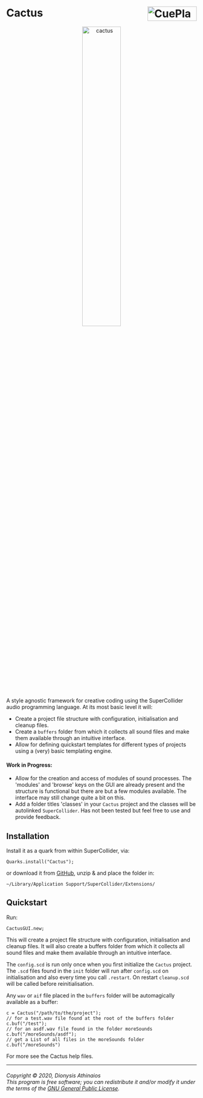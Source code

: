 # Cactus <a href="http://fasmatwist.com/opensource"><img src="https://user-images.githubusercontent.com/481589/216767388-d94cdd88-dc8f-4f95-9d87-1275583fb73b.jpg" alt="CuePlayer" width="130px" height="38px" align="right"></a>

<p align="center">
<a href="https://user-images.githubusercontent.com/481589/218518920-f86b2b44-a200-41bf-9640-50abc013d19e.png"><img src="https://user-images.githubusercontent.com/481589/218518920-f86b2b44-a200-41bf-9640-50abc013d19e.png" alt="cactus" width="45%" height="45%"></a>
</p>

A style agnostic framework for creative coding using the SuperCollider audio programming language. At its most basic level it will:

* Create a project file structure with configuration, initialisation and cleanup files.
* Create a `buffers` folder from which it collects all sound files and make them available through an intuitive interface.
* Allow for defining quickstart templates for different types of projects using a (very) basic templating engine.

#### Work in Progress:


* Allow for the creation and access of modules of sound processes. The 'modules' and 'browse' keys on the GUI are already present and the structure is functional but there are but a few modules available. The interface may still change quite a bit on this.
* Add a folder titles 'classes' in your `Cactus` project and the classes will be autolinked `SuperCollider`. Has not been tested but feel free to use and provide feedback.

## Installation

Install it as a quark from within SuperCollider, via:

    Quarks.install("Cactus");

or download it from [GitHub](https://github.com/dathinaios/Cactus/releases/latest), unzip & and place the folder in:

    ~/Library/Application Support/SuperCollider/Extensions/

## Quickstart

Run:

```supercollider
CactusGUI.new;
```

This will create a project file structure with configuration, initialisation and cleanup files. It will also create a buffers folder from which it collects all sound files and make them available through an intuitive interface.

The `config.scd` is run only once when you first initialize the `Cactus` project. The `.scd` files found in the `init` folder will run after `config.scd` on initialisation and also every time you call `.restart`. On restart `cleanup.scd` will be called before reinitialisation.

Any `wav` or `aif` file placed in the `buffers` folder will be automagically available as a buffer:

```supercollider
c = Cactus("/path/to/the/project");
// for a test.wav file found at the root of the buffers folder
c.buf("/test");
// for an asdf.wav file found in the folder moreSounds
c.buf("/moreSounds/asdf");
// get a List of all files in the moreSounds folder
c.buf("/moreSounds")
```

For more see the Cactus help files.

---
###### <i>Copyright © 2020, Dionysis Athinaios</br>This program is free software; you can redistribute it and/or modify it under the terms of the [GNU General Public License](https://www.gnu.org/licenses/old-licenses/gpl-2.0.html).</i>

